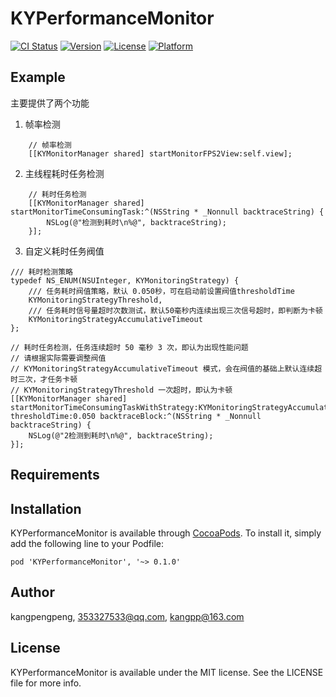 # KYPerformanceMonitor

[![CI Status](https://img.shields.io/travis/kangpengpeng/KYPerformanceMonitor.svg?style=flat)](https://travis-ci.org/kangpengpeng/KYPerformanceMonitor)
[![Version](https://img.shields.io/cocoapods/v/KYPerformanceMonitor.svg?style=flat)](https://cocoapods.org/pods/KYPerformanceMonitor)
[![License](https://img.shields.io/cocoapods/l/KYPerformanceMonitor.svg?style=flat)](https://cocoapods.org/pods/KYPerformanceMonitor)
[![Platform](https://img.shields.io/cocoapods/p/KYPerformanceMonitor.svg?style=flat)](https://cocoapods.org/pods/KYPerformanceMonitor)

## Example

主要提供了两个功能
1. 帧率检测
```
    // 帧率检测
    [[KYMonitorManager shared] startMonitorFPS2View:self.view];
```

2. 主线程耗时任务检测
```
    // 耗时任务检测
    [[KYMonitorManager shared] startMonitorTimeConsumingTask:^(NSString * _Nonnull backtraceString) {
        NSLog(@"检测到耗时\n%@", backtraceString);
    }];
```

3. 自定义耗时任务阀值
```
/// 耗时检测策略
typedef NS_ENUM(NSUInteger, KYMonitoringStrategy) {
    /// 任务耗时阀值策略，默认 0.050秒，可在启动前设置阀值thresholdTime
    KYMonitoringStrategyThreshold,
    /// 任务耗时信号量超时次数测试，默认50毫秒内连续出现三次信号超时，即判断为卡顿
    KYMonitoringStrategyAccumulativeTimeout
};

// 耗时任务检测，任务连续超时 50 毫秒 3 次，即认为出现性能问题
// 请根据实际需要调整阀值
// KYMonitoringStrategyAccumulativeTimeout 模式，会在阀值的基础上默认连续超时三次，才任务卡顿
// KYMonitoringStrategyThreshold 一次超时，即认为卡顿
[[KYMonitorManager shared] startMonitorTimeConsumingTaskWithStrategy:KYMonitoringStrategyAccumulativeTimeout thresholdTime:0.050 backtraceBlock:^(NSString * _Nonnull backtraceString) {
    NSLog(@"2检测到耗时\n%@", backtraceString);
}];

```

## Requirements

## Installation

KYPerformanceMonitor is available through [CocoaPods](https://cocoapods.org). To install
it, simply add the following line to your Podfile:

```
pod 'KYPerformanceMonitor', '~> 0.1.0'
```

## Author

kangpengpeng, 353327533@qq.com, kangpp@163.com

## License

KYPerformanceMonitor is available under the MIT license. See the LICENSE file for more info.
